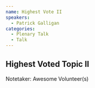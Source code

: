 ```yaml
---
name: Highest Vote II
speakers:
  - Patrick Galligan
categories:
  - Plenary Talk
  - Talk
---
```


## Highest Voted Topic II
Notetaker: Awesome Volunteer(s)

